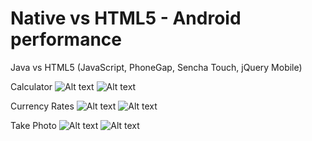 # Native vs HTML5 - Android performance

Java vs HTML5 (JavaScript, PhoneGap, Sencha Touch, jQuery Mobile)

Calculator
![Alt text](http://dawid.myslak.me/images/native-vs-html_1.png "Native vs HTML5")
![Alt text](http://dawid.myslak.me/images/native-vs-html_2.png "Native vs HTML5")

Currency Rates
![Alt text](http://dawid.myslak.me/images/native-vs-html_3.png "Native vs HTML5")
![Alt text](http://dawid.myslak.me/images/native-vs-html_4.png "Native vs HTML5")

Take Photo
![Alt text](http://dawid.myslak.me/images/native-vs-html_5.png "Native vs HTML5")
![Alt text](http://dawid.myslak.me/images/native-vs-html_6.png "Native vs HTML5")